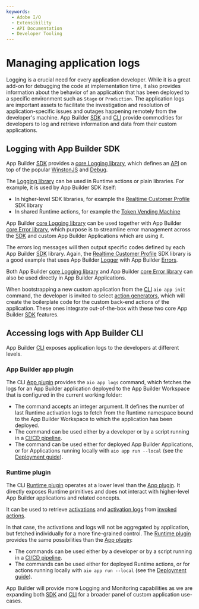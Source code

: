 ```yaml
---
keywords:
  - Adobe I/O
  - Extensibility
  - API Documentation
  - Developer Tooling
---
```


# Managing application logs

Logging is a crucial need for every application developer. While it is a great add-on for debugging the code at implementation time, it also provides information about the behavior of an application that has been deployed to a specific environment such as `Stage` or `Production`.
The application logs are important assets to facilitate the investigation and resolution of application-specific issues and outages happening remotely from the developer's machine. App Builder [SDK](https://github.com/adobe/aio-sdk) and [CLI](https://github.com/adobe/aio-cli) provide commodities for developers to log and retrieve information and data from their custom applications.

## Logging with App Builder SDK

App Builder [SDK](https://github.com/adobe/aio-sdk) provides a [core Logging library](https://github.com/adobe/aio-lib-core-logging), which defines an [API](https://github.com/adobe/aio-lib-core-logging/blob/master/doc/api.md) on top of the popular [WinstonJS](https://www.npmjs.com/package/winston) and [Debug](https://www.npmjs.com/package/debug).

The [Logging library](https://github.com/adobe/aio-lib-core-logging) can be used in Runtime actions or plain libraries. For example, it is used by App Builder SDK itself:

- In higher-level SDK libraries, for example the [Realtime Customer Profile](https://github.com/adobe/aio-lib-customer-profile) SDK library
- In shared Runtime actions, for example the [Token Vending Machine](https://github.com/adobe/aio-tvm)

App Builder [core Logging library](https://github.com/adobe/aio-lib-core-logging) can be used together with App Builder [core Error library](https://github.com/adobe/aio-lib-core-errors), which purpose is to streamline error management across the [SDK](https://github.com/adobe/aio-sdk) and custom App Builder Applications which are using it.

The errors log messages will then output specific codes defined by each App Builder [SDK](https://github.com/adobe/aio-sdk) library.
Again, the [Realtime Customer Profile](https://github.com/adobe/aio-lib-customer-profile) SDK library is a good example that uses App Builder [Logger](https://github.com/adobe/aio-lib-core-logging) with App Builder [Errors](https://github.com/adobe/aio-lib-core-errors).

Both App Builder [core Logging library](https://github.com/adobe/aio-lib-core-logging) and App Builder [core Error library](https://github.com/adobe/aio-lib-core-errors) can also be used directly in App Builder Applications.

When bootstrapping a new custom application from the [CLI](https://github.com/adobe/aio-cli) `aio app init` command, the developer is invited to select [action generators](https://github.com/adobe/generator-aio-app), which will create the boilerplate code for the custom back-end actions of the application. These ones integrate out-of-the-box with these two core App Builder [SDK](https://github.com/adobe/aio-sdk) features.

## Accessing logs with App Builder CLI

App Builder [CLI](https://github.com/adobe/aio-cli) exposes application logs to the developers at different levels.

### App Builder app plugin

The CLI [App plugin](https://github.com/adobe/aio-cli-plugin-app) provides the `aio app logs` command, which fetches the logs for an App Builder application deployed to the App Builder Workspace that is configured in the current working folder:

- The command accepts an integer argument. It defines the number of last Runtime activation logs to fetch from the Runtime namespace bound to the App Builder Workspace to which the application has been deployed.
- The command can be used either by a developer or by a script running in a [CI/CD pipeline](deployment/ci_cd_for_firefly_apps.md).
- The command can be used either for deployed App Builder Applications, or for Applications running locally with `aio app run --local` (see the [Deployment guide](deployment/index.md)).

### Runtime plugin

The CLI [Runtime plugin](https://github.com/adobe/aio-cli-plugin-runtime) operates at a lower level than the [App plugin](https://github.com/adobe/aio-cli-plugin-app). It directly exposes Runtime primitives and does not interact with higher-level App Builder applications and related concepts.

It can be used to retrieve [activations](https://github.com/adobe/aio-cli-plugin-runtime#binrun-runtimeactivation) and [activation logs](https://github.com/adobe/aio-cli-plugin-runtime#binrun-runtimeactivationlogs-activationid) from [invoked actions](https://github.com/adobe/aio-cli-plugin-runtime#binrun-runtimeactioninvoke-actionname).

In that case, the activations and logs will not be aggregated by application, but fetched individually for a more fine-grained control. The [Runtime plugin](https://github.com/adobe/aio-cli-plugin-runtime) provides the same possibilities than the [App plugin](https://github.com/adobe/aio-cli-plugin-app):

- The commands can be used either by a developer or by a script running in a [CI/CD pipeline](deployment/ci_cd_for_firefly_apps.md).
- The commands can be used either for deployed Runtime actions, or for actions running locally with `aio app run --local` (see the [Deployment guide](deployment/index.md)).

App Builder will provide more Logging and Monitoring capabilities as we are expanding both [SDK](https://github.com/adobe/aio-sdk) and [CLI](https://github.com/adobe/aio-cli) for a broader panel of custom application use-cases.
